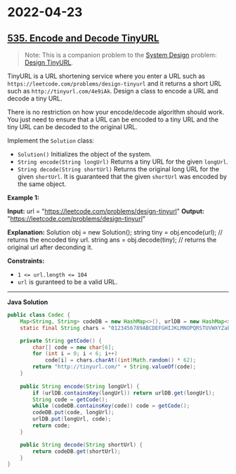 # 2022-04-23

## [535. Encode and Decode TinyURL](https://leetcode.com/problems/encode-and-decode-tinyurl/)

> Note: This is a companion problem to the [System Design](https://leetcode.com/discuss/interview-question/system-design/) problem: [Design TinyURL](<https://leetcode.com/discuss/interview-question/124658/Design-a-URL-Shortener-(-TinyURL-)-System/>).

TinyURL is a URL shortening service where you enter a URL such as `https://leetcode.com/problems/design-tinyurl` and it returns a short URL such as `http://tinyurl.com/4e9iAk`. Design a class to encode a URL and decode a tiny URL.

There is no restriction on how your encode/decode algorithm should work. You just need to ensure that a URL can be encoded to a tiny URL and the tiny URL can be decoded to the original URL.

Implement the `Solution` class:

- `Solution()` Initializes the object of the system.
- `String encode(String longUrl)` Returns a tiny URL for the given `longUrl`.
- `String decode(String shortUrl)` Returns the original long URL for the given `shortUrl`. It is guaranteed that the given `shortUrl` was encoded by the same object.

**Example 1:**

**Input:** url = "https://leetcode.com/problems/design-tinyurl"
**Output:** "https://leetcode.com/problems/design-tinyurl"

**Explanation:**
Solution obj = new Solution();
string tiny = obj.encode(url); // returns the encoded tiny url.
string ans = obj.decode(tiny); // returns the original url after deconding it.

**Constraints:**

- `1 <= url.length <= 104`
- `url` is guranteed to be a valid URL.

---

**Java Solution**

```java
public class Codec {
    Map<String, String> codeDB = new HashMap<>(), urlDB = new HashMap<>();
    static final String chars = "0123456789ABCDEFGHIJKLMNOPQRSTUVWXYZabcdefghijklmnopqrstuvwxyz";

    private String getCode() {
        char[] code = new char[6];
        for (int i = 0; i < 6; i++) 
            code[i] = chars.charAt((int)Math.random() * 62);
        return "http://tinyurl.com/" + String.valueOf(code);
    }
    
    public String encode(String longUrl) {
        if (urlDB.containsKey(longUrl)) return urlDB.get(longUrl);
        String code = getCode();
        while (codeDB.containsKey(code)) code = getCode();
        codeDB.put(code, longUrl);
        urlDB.put(longUrl, code);
        return code;
    }

    public String decode(String shortUrl) {
        return codeDB.get(shortUrl);
    }
}
```
